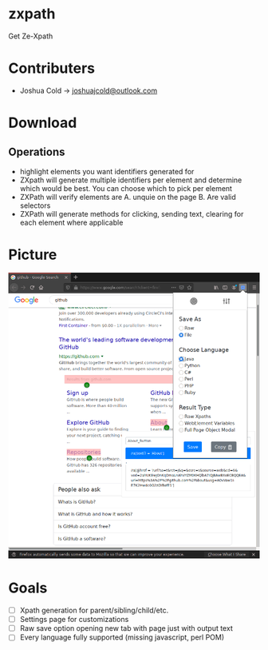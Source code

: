# zxpath
Get Ze-Xpath

# Contributers
- Joshua Cold -> joshuajcold@outlook.com

# Download

## Operations
- highlight elements you want identifiers generated for
- ZXpath will generate multiple identifiers per element and determine which would be best. You can choose which to pick per element
- ZXPath will verify elements are A. unquie on the page B. Are valid selectors
- ZXPath will generate methods for clicking, sending text, clearing for each element where applicable

# Picture
![ZXpath example picture](/docs/img/example.png)

# Goals
- [ ] Xpath generation for parent/sibling/child/etc.
- [ ] Settings page for customizations
- [ ] Raw save option opening new tab with page just with output text
- [ ] Every language fully supported (missing javascript, perl POM)
